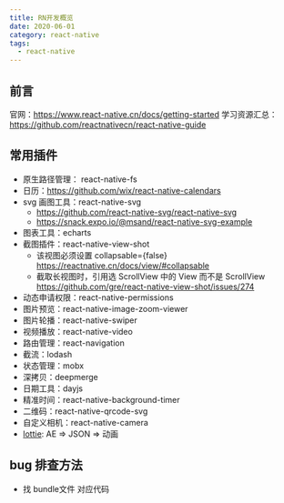 ```yaml
---
title: RN开发概览
date: 2020-06-01
category: react-native
tags:
  - react-native
---
```


<!-- more -->
## 前言

官网：https://www.react-native.cn/docs/getting-started
学习资源汇总：https://github.com/reactnativecn/react-native-guide

## 常用插件

- 原生路径管理： react-native-fs
- 日历：https://github.com/wix/react-native-calendars
- svg 画图工具：react-native-svg
  - https://github.com/react-native-svg/react-native-svg
  - https://snack.expo.io/@msand/react-native-svg-example
- 图表工具：echarts
- 截图插件：react-native-view-shot
  - 该视图必须设置 collapsable={false} https://reactnative.cn/docs/view/#collapsable
  - 截取长视图时，引用选 ScrollView 中的 View 而不是 ScrollView https://github.com/gre/react-native-view-shot/issues/274
- 动态申请权限：react-native-permissions
- 图片预览：react-native-image-zoom-viewer
- 图片轮播：react-native-swiper
- 视频播放：react-native-video
- 路由管理：react-navigation
- 截流：lodash
- 状态管理：mobx
- 深拷贝：deepmerge
- 日期工具：dayjs
- 精准时间：react-native-background-timer
- 二维码：react-native-qrcode-svg
- 自定义相机：react-native-camera
- [lottie](https://github.com/airbnb/lottie-react-native): AE => JSON => 动画
## bug 排查方法

- 找 bundle文件 对应代码

